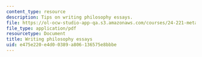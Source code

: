 ```yaml
---
content_type: resource
description: Tips on writing philosophy essays.
file: https://ol-ocw-studio-app-qa.s3.amazonaws.com/courses/24-221-metaphysics-spring-2015/e475e220e4d00389a806136575e8bbbe_MIT24_221S15_Philosophy.pdf
file_type: application/pdf
resourcetype: Document
title: Writing philosophy essays
uid: e475e220-e4d0-0389-a806-136575e8bbbe
---
```

